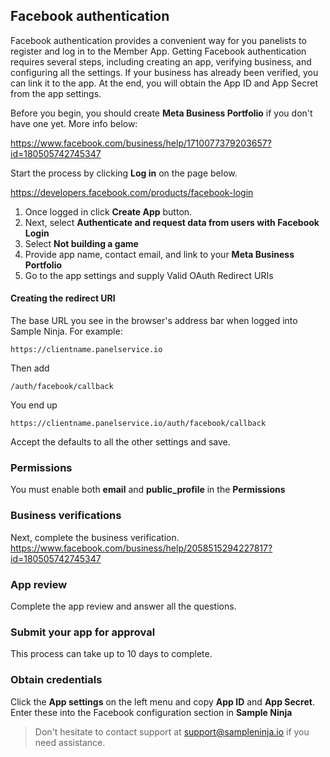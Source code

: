 ## Facebook authentication

Facebook authentication provides a convenient way for you panelists to register and log in to the Member App. Getting Facebook authentication requires several steps, including creating an app, verifying business, and configuring all the settings. If your business has already been verified, you can link it to the app. At the end, you will obtain the App ID and App Secret from the app settings. 

Before you begin, you should create **Meta Business Portfolio** if you don't have one yet. More info below:

https://www.facebook.com/business/help/1710077379203657?id=180505742745347

Start the process by clicking **Log in** on the page below.

https://developers.facebook.com/products/facebook-login

1) Once logged in click **Create App** button.
2) Next, select **Authenticate and request data from users with Facebook Login**
3) Select **Not building a game**
4) Provide app name, contact email, and link to your **Meta Business Portfolio**
5) Go to the app settings and supply Valid OAuth Redirect URIs

#### Creating the redirect URI

The base URL you see in the browser's address bar when logged into Sample Ninja. For example:
```
https://clientname.panelservice.io
```
Then add
```
/auth/facebook/callback
```
You end up 
```
https://clientname.panelservice.io/auth/facebook/callback
```
Accept the defaults to all the other settings and save.

### Permissions
You must enable both **email** and **public_profile** in the **Permissions**

### Business verifications
Next, complete the business verification.
https://www.facebook.com/business/help/2058515294227817?id=180505742745347

### App review
Complete the app review and answer all the questions.

### Submit your app for approval
This process can take up to 10 days to complete.

### Obtain credentials
Click the **App settings** on the left menu and copy **App ID** and **App Secret**. Enter these into the Facebook configuration section in **Sample Ninja**

> Don't hesitate to contact support at support@sampleninja.io if you need assistance.
